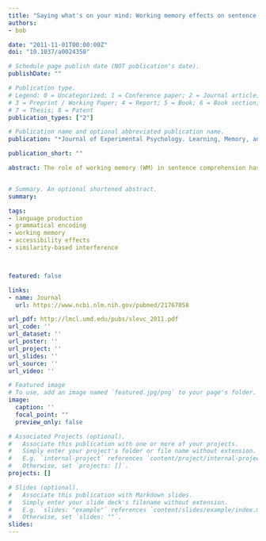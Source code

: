 ```yaml
---
title: "Saying what's on your mind: Working memory effects on sentence production"
authors:
- bob

date: "2011-11-01T00:00:00Z"
doi: "10.1037/a0024350"

# Schedule page publish date (NOT publication's date).
publishDate: ""

# Publication type.
# Legend: 0 = Uncategorized; 1 = Conference paper; 2 = Journal article;
# 3 = Preprint / Working Paper; 4 = Report; 5 = Book; 6 = Book section;
# 7 = Thesis; 8 = Patent
publication_types: ["2"]

# Publication name and optional abbreviated publication name.
publication: "*Journal of Experimental Psychology. Learning, Memory, and Cognition, 37(6), 1503-1514.*"

publication_short: ""

abstract: The role of working memory (WM) in sentence comprehension has received considerable interest, but little work has investigated how sentence production relies on memory mechanisms. Three experiments investigated speakers’ tendency to produce syntactic structures that allow for early production of material that is accessible in memory. In Experiment 1, speakers produced accessible information early less often when under a verbal WM load than when under no load. Experiment 2 found the same pattern for given-new ordering (i.e., when accessibility was manipulated by making information given). Experiment 3 addressed the possibility that these effects do not reflect WM mechanisms but rather increased task difficulty by relying on the distinction between verbal and spatial WM<b>:</b> Speakers’ tendency to produce sentences respecting given-new ordering was reduced more by a verbal than by a spatial WM load. These patterns show that accessibility effects do in fact reflect accessibility in verbal WM and that representations in sentence production are vulnerable to interference from other information in memory.


# Summary. An optional shortened abstract.
summary:

tags:
- language production
- grammatical encoding
- working memory
- accessibility effects
- similarity-based interference



featured: false

links:
- name: Journal
  url: https://www.ncbi.nlm.nih.gov/pubmed/21767058

url_pdf: http://lmcl.umd.edu/pubs/slevc_2011.pdf
url_code: ''
url_dataset: ''
url_poster: ''
url_project: ''
url_slides: ''
url_source: ''
url_video: ''

# Featured image
# To use, add an image named `featured.jpg/png` to your page's folder. 
image:
  caption: ''
  focal_point: ""
  preview_only: false

# Associated Projects (optional).
#   Associate this publication with one or more of your projects.
#   Simply enter your project's folder or file name without extension.
#   E.g. `internal-project` references `content/project/internal-project/index.md`.
#   Otherwise, set `projects: []`.
projects: []

# Slides (optional).
#   Associate this publication with Markdown slides.
#   Simply enter your slide deck's filename without extension.
#   E.g. `slides: "example"` references `content/slides/example/index.md`.
#   Otherwise, set `slides: ""`.
slides:
---
```


